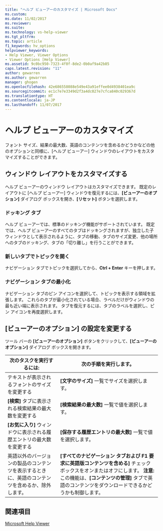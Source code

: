 ```yaml
---
title: "ヘルプ ビューアーのカスタマイズ | Microsoft Docs"
ms.custom: 
ms.date: 11/02/2017
ms.reviewer: 
ms.suite: 
ms.technology: vs-help-viewer
ms.tgt_pltfrm: 
ms.topic: article
f1_keywords: hv_options
helpviewer_keywords:
- Help Viewer, Viewer Options
- Viewer Options [Help Viewer]
ms.assetid: 9c0bc950-7323-4f0f-8de2-0b0af9a42b85
caps.latest.revision: "11"
author: gewarren
ms.author: gewarren
manager: ghogen
ms.openlocfilehash: 42e686558088e549e43a91effee0d4938401ea9c
ms.sourcegitcommit: ec1c7e7e3349d2f3a4dc027e7cfca840c029367d
ms.translationtype: HT
ms.contentlocale: ja-JP
ms.lasthandoff: 11/07/2017
---
```

# <a name="customize-the-help-viewer"></a>ヘルプ ビューアーのカスタマイズ
フォント サイズ、結果の最大数、英語のコンテンツを含めるかどうかなどの他のオプションと同様に、[ヘルプ ビューアー] ウィンドウのレイアウトをカスタマイズすることができます。

## <a name="customizing-window-layout"></a>ウィンドウ レイアウトをカスタマイズする
ヘルプ ビューアーのウィンドウ レイアウトはカスタマイズできます。 既定のレイアウトに [ヘルプ ビューアー] ウィンドウを復元するには、**[ビューアーのオプション]** ダイアログ ボックスを開き、**[リセット]** ボタンを選択します。  

### <a name="docking-tabs"></a>ドッキング タブ
ヘルプ ビューアーでは、標準のドッキング機能がサポートされています。 既定では、ヘルプ ビューアーのすべてのタブはドッキングされますが、独立した子ウィンドウとして表示されるように、タブの移動、タブのサイズ変更、他の場所へのタブのドッキング、タブの「切り離し」を行うことができます。
  
### <a name="opening-a-topic-in-a-new-tab"></a>新しいタブでトピックを開く
ナビゲーション タブでトピックを選択してから、**Ctrl + Enter** キーを押します。
  
### <a name="minimize-a-navigation-tab"></a>ナビゲーション タブの最小化
ナビゲーション タブのピン アイコンを選択して、トピックを表示する領域を拡張します。 これらのタブが最小化されている場合、ラベルだけがウィンドウの最も近い端に表示されます。 タブを復元するには、タブのラベルを選択し、ピン アイコンを再度選択します。
  
## <a name="changing-settings-in-viewer-options"></a>[ビューアーのオプション] の設定を変更する  
ツール バーの **[ビューアーのオプション]** ボタンをクリックして、**[ビューアーのオプション]** ダイアログ ボックスを開きます。  
  
|次のタスクを実行するには:|次の手順を実行します。|  
|---------------------------|---------------------|  
|テキストが表示されるフォントのサイズを変更する|**[文字のサイズ]** 一覧でサイズを選択します。|  
|**[検索]** タブに表示される検索結果の最大数を変更する|**[検索結果の最大数]** 一覧で値を選択します。|  
|**[お気に入り]** ウィンドウに表示される履歴エントリの最大数を変更する|**[保存する履歴エントリの最大数]** 一覧で値を選択します。|  
|英語以外のバージョンの製品のコンテンツを表示するときに、英語のコンテンツを含めるか、除外します。|**[すべてのナビゲーション タブおよび F1 要求に英語版コンテンツを含める]** チェック ボックスをオンまたはオフにします。 **注意:** この機能は、**[コンテンツの管理]** タブで英語のコンテンツをダウンロードできるかどうかも制御します。|

## <a name="see-also"></a>関連項目
[Microsoft Help Viewer](../ide/microsoft-help-viewer.md)